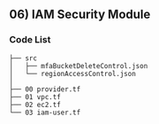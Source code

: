 ## 06) IAM Security Module
### Code List
```shell
├── src
│   ├── mfaBucketDeleteControl.json
│   └── regionAccessControl.json
│
├── 00 provider.tf
├── 01 vpc.tf
├── 02 ec2.tf
└── 03 iam-user.tf
```